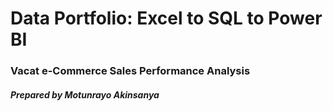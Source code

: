 # Data Portfolio: Excel to SQL to Power BI

### Vacat e-Commerce Sales Performance Analysis

##### Prepared by Motunrayo Akinsanya 

